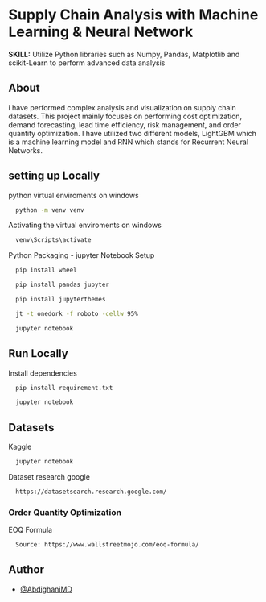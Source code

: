 # **Supply Chain Analysis with Machine Learning & Neural Network** 

**SKILL:**
Utilize Python libraries such as Numpy, Pandas, Matplotlib and scikit-Learn to perform advanced data analysis

## About

i have performed complex analysis and visualization on supply chain datasets. This project mainly focuses on performing cost optimization, demand forecasting, lead time efficiency, risk management, and order quantity optimization. I have utilized two different models, LightGBM which is a machine learning model and RNN which stands for Recurrent Neural Networks.

## setting up Locally

python virtual enviroments on windows

```bash
  python -m venv venv
```

Activating the virtual enviroments on windows

```bash
  venv\Scripts\activate
```

Python Packaging - jupyter Notebook Setup

```bash
  pip install wheel
```

```bash
  pip install pandas jupyter
```

```bash
  pip install jupyterthemes
```

```bash
  jt -t onedork -f roboto -cellw 95%
```

```bash
  jupyter notebook
```

## Run Locally

Install dependencies

```bash
  pip install requirement.txt
```

```bash
  jupyter notebook
```


## Datasets

Kaggle

```bash
  jupyter notebook
```

Dataset research google

```bash
  https://datasetsearch.research.google.com/
```

### Order Quantity Optimization

EOQ Formula
```bash
  Source: https://www.wallstreetmojo.com/eoq-formula/
```


## Author

- [@AbdighaniMD](https://github.com/AbdighaniMD)